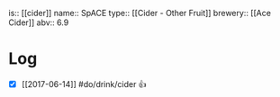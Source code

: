 is:: [[cider]]
name:: SpACE
type:: [[Cider - Other Fruit]]
brewery:: [[Ace Cider]]
abv:: 6.9

# Log
- [x] [[2017-06-14]] #do/drink/cider 👍
